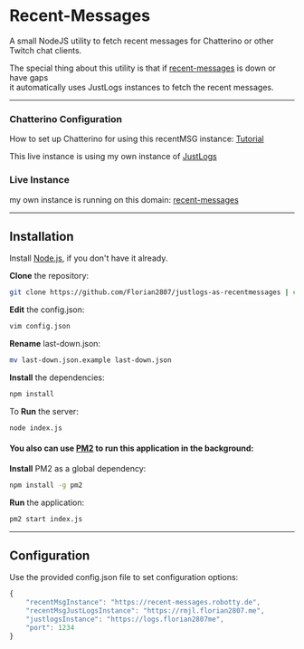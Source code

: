 # Recent-Messages

A small NodeJS utility to fetch recent messages for Chatterino or other Twitch chat clients.

The special thing about this utility is that if [recent-messages](https://recent-messages.robotty.de/) is down or have gaps  
it automatically uses JustLogs instances to fetch the recent messages.

--- 

### Chatterino Configuration
How to set up Chatterino for using this recentMSG instance: [Tutorial](https://rentry.co/hukb8)

This live instance is using my own instance of [JustLogs](https://github.com/Florian2807/JustlogRedirector)


### Live Instance
my own instance is running on this domain: [recent-messages](https://recent-messages.florian2807.me/api/v2/recent-messages/<channelName>)

--- 

## Installation

Install [Node.js](https://nodejs.org/), if you don't have it already.

**Clone** the repository:
```bash
git clone https://github.com/Florian2807/justlogs-as-recentmessages | cd justlogs-as-recentmessages
```
**Edit** the config.json:
```bash
vim config.json
```
**Rename** last-down.json: 
```bash
mv last-down.json.example last-down.json
```
**Install** the dependencies:
```bash
npm install
```
To **Run** the server:
```bash
node index.js
```

#### You also can use [PM2](https://www.npmjs.com/package/pm2) to run this application in the background:

**Install** PM2 as a global dependency:
```bash
npm install -g pm2
```

**Run** the application:
```bash
pm2 start index.js
```
--- 
## Configuration

Use the provided config.json file to set configuration options:

```js
{
    "recentMsgInstance": "https://recent-messages.robotty.de",
    "recentMsgJustLogsInstance": "https://rmjl.florian2807.me",
    "justlogsInstance": "https://logs.florian2807me",
    "port": 1234
}
```
